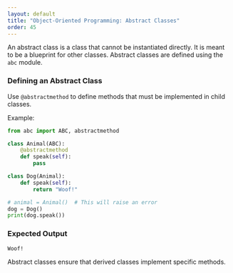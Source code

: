 ```yaml
---
layout: default
title: "Object-Oriented Programming: Abstract Classes"
order: 45
---
```


An abstract class is a class that cannot be instantiated directly. It is meant to be a blueprint for other classes. Abstract classes are defined using the `abc` module.

### Defining an Abstract Class

Use `@abstractmethod` to define methods that must be implemented in child classes.

Example:

```python
from abc import ABC, abstractmethod

class Animal(ABC):
    @abstractmethod
    def speak(self):
        pass

class Dog(Animal):
    def speak(self):
        return "Woof!"

# animal = Animal()  # This will raise an error
dog = Dog()
print(dog.speak())
```

### Expected Output

```plaintext
Woof!
```

Abstract classes ensure that derived classes implement specific methods.